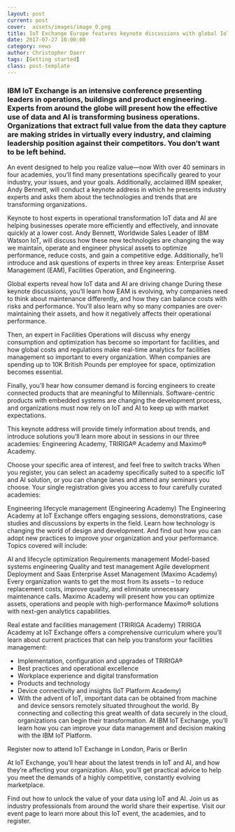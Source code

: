 ```yaml
---
layout: post
current: post
cover:  assets/images/image_0.png
title: IoT Exchange Europe features keynote discussions with global IoT and AI experts
date: 2017-07-27 10:00:00
category: news
author: Christopher Daerr
tags: [Getting started]
class: post-template
---
```

<h3>
IBM IoT Exchange is an intensive conference presenting leaders in operations, buildings and product engineering. Experts from around the globe will present how the effective use of data and AI is transforming business operations. Organizations that extract full value from the data they capture are making strides in virtually every industry, and claiming leadership position against their competitors. You don’t want to be left behind.
</h3>
<p>
An event designed to help you realize value—now
With over 40 seminars in four academies, you’ll find many presentations specifically geared to your industry, your issues, and your goals. Additionally, acclaimed IBM speaker, Andy Bennett, will conduct a keynote address in which he presents industry experts and asks them about the technologies and trends that are transforming organizations.
 </p>
 <p>
Keynote to host experts in operational transformation
IoT data and AI are helping businesses operate more efficiently and effectively, and innovate quickly at a lower cost. Andy Bennett, Worldwide Sales Leader of IBM Watson IoT, will discuss how these new technologies are changing the way we maintain, operate and engineer physical assets to optimize performance, reduce costs, and gain a competitive edge. Additionally, he’ll introduce and ask questions of experts in three key areas: Enterprise Asset Management (EAM), Facilities Operation, and Engineering.
 </p>
 <p>
Global experts reveal how IoT data and AI are driving change
During these keynote discussions, you’ll learn how EAM is evolving, why companies need to think about maintenance differently, and how they can balance costs with risks and performance. You’ll also learn why so many companies are over-maintaining their assets, and how it negatively affects their operational performance.
 </p>
 <p>
Then, an expert in Facilities Operations will discuss why energy consumption and optimization has become so important for facilities, and how global costs and regulations make real-time analytics for facilities management so important to every organization. When companies are spending up to 10K British Pounds per employee for space, optimization becomes essential.
 </p>
 <p>
Finally, you’ll hear how consumer demand is forcing engineers to create connected products that are meaningful to Millennials. Software-centric products with embedded systems are changing the development process, and organizations must now rely on IoT and AI to keep up with market expectations.
 </p>
 <p>
This keynote address will provide timely information about trends, and introduce solutions you’ll learn more about in sessions in our three academies: Engineering Academy, TRIRIGA® Academy and Maximo® Academy.
 </p>
 <p>
Choose your specific area of interest, and feel free to switch tracks
When you register, you can select an academy specifically suited to a specific IoT and AI solution, or you can change lanes and attend any seminars you choose. Your single registration gives you access to four carefully curated academies:
 </p>
 <p>
Engineering lifecycle management (Engineering Academy)
The Engineering Academy at IoT Exchange offers engaging sessions, demonstrations, case studies and discussions by experts in the field. Learn how technology is changing the world of design and development. And find out how you can adopt new practices to improve your organization and your performance. Topics covered will include:
 </p>
 <p>
AI and lifecycle optimization
Requirements management
Model-based systems engineering
Quality and test management
Agile development
Deployment and Saas
Enterprise Asset Management (Maximo Academy)
Every organization wants to get the most from its assets – to reduce replacement costs, improve quality, and eliminate unnecessary maintenance calls. Maximo Academy will present how you can optimize assets, operations and people with high-performance Maximo® solutions with next-gen analytics capabilities.
 </p>
 <p>
Real estate and facilities management (TRIRIGA Academy)
TRIRIGA Academy at IoT Exchange offers a comprehensive curriculum where you’ll learn about current practices that can help you transform your facilities management:
 </p>
 <p><ul>
<li>Implementation, configuration and upgrades of TRIRIGA®</li>
<li>Best practices and operational excellence</li>
<li>Workplace experience and digital transformation</li>
<li>Products and technology</li>
<li>Device connectivity and insights (IoT Platform Academy)</li>
<li>With the advent of IoT, important data can be obtained from machine and device sensors remotely situated throughout the world. By connecting and collecting this great wealth of data securely in the cloud, organizations can begin their transformation. At IBM IoT Exchange, you’ll learn how you can improve your data management and decision making with the IBM IoT Platform.</li>
 </ul></p>
 <p>Register now to attend IoT Exchange in London, Paris or Berlin           
 </p><p>At IoT Exchange, you’ll hear about the latest trends in IoT and AI, and how they’re affecting your organization. Also, you’ll get practical advice to help you meet the demands of a highly competitive, constantly evolving marketplace.
 </p><p>
 </p><p>Find out how to unlock the value of your data using IoT and AI. Join us as industry professionals from around the world share their expertise. Visit our event page to learn more about this IoT event, the academies, and to register.
  </p>